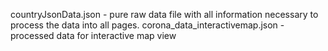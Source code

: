 countryJsonData.json - pure raw data file with all information necessary to process the data into all pages.
corona_data_interactivemap.json - processed data for interactive map view
